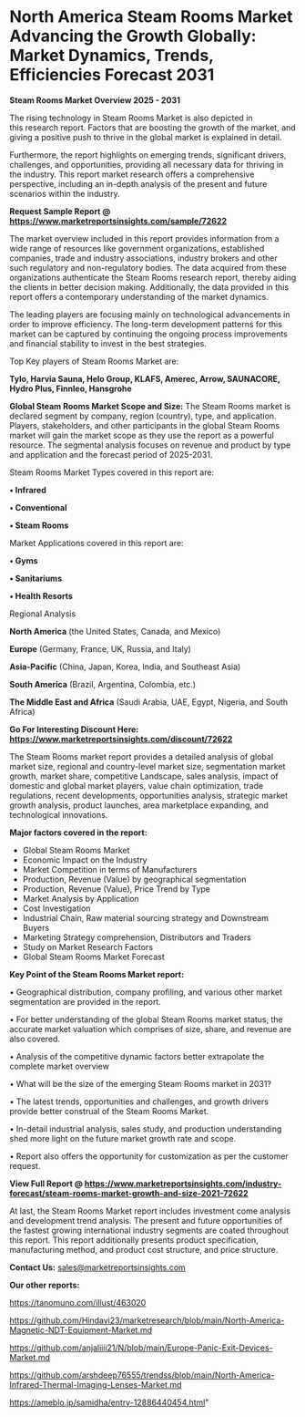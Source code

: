 # North America Steam Rooms Market Advancing the Growth Globally: Market Dynamics, Trends, Efficiencies Forecast 2031

<Strong> Steam Rooms Market Overview 2025 - 2031</strong>

The rising technology in Steam Rooms Market is also depicted in this research report. Factors that are boosting the growth of the market, and giving a positive push to thrive in the global market is explained in detail.

Furthermore, the report highlights on emerging trends, significant drivers, challenges, and opportunities, providing all necessary data for thriving in the industry. This report market research offers a comprehensive perspective, including an in-depth analysis of the present and future scenarios within the industry.

<strong>Request Sample Report @ <a href=https://www.marketreportsinsights.com/sample/72622>https://www.marketreportsinsights.com/sample/72622</a></strong>

The market overview included in this report provides information from a wide range of resources like government organizations, established companies, trade and industry associations, industry brokers and other such regulatory and non-regulatory bodies. The data acquired from these organizations authenticate the Steam Rooms research report, thereby aiding the clients in better decision making. Additionally, the data provided in this report offers a contemporary understanding of the market dynamics.

The leading players are focusing mainly on technological advancements in order to improve efficiency. The long-term development patterns for this market can be captured by continuing the ongoing process improvements and financial stability to invest in the best strategies.

Top Key players of Steam Rooms Market are:

<strong>Tylo, Harvia Sauna, Helo Group, KLAFS, Amerec, Arrow, SAUNACORE, Hydro Plus, Finnleo, Hansgrohe</strong>

<strong><b>Global Steam Rooms Market Scope and Size:</b></strong>
The Steam Rooms market is declared segment by company, region (country), type, and application. Players, stakeholders, and other participants in the global Steam Rooms market will gain the market scope as they use the report as a powerful resource. The segmental analysis focuses on revenue and product by type and application and the forecast period of 2025-2031.

Steam Rooms Market Types covered in this report are:

<strong>• Infrared

• Conventional

• Steam Rooms</strong>

Market Applications covered in this report are:

<strong>• Gyms

• Sanitariums

• Health Resorts</strong> 

Regional Analysis

<strong>North America</strong> (the United States, Canada, and Mexico)

<strong>Europe</strong> (Germany, France, UK, Russia, and Italy)

<strong>Asia-Pacific</strong> (China, Japan, Korea, India, and Southeast Asia)

<strong>South America</strong> (Brazil, Argentina, Colombia, etc.)

<strong>The Middle East and Africa</strong> (Saudi Arabia, UAE, Egypt, Nigeria, and South Africa)

<strong>Go For Interesting Discount Here: <a href=https://www.marketreportsinsights.com/discount/72622>https://www.marketreportsinsights.com/discount/72622</a></strong>

The Steam Rooms market report provides a detailed analysis of global market size, regional and country-level market size, segmentation market growth, market share, competitive Landscape, sales analysis, impact of domestic and global market players, value chain optimization, trade regulations, recent developments, opportunities analysis, strategic market growth analysis, product launches, area marketplace expanding, and technological innovations.

<strong><b>Major factors covered in the report:</b></strong>
<ul>
  <li>Global Steam Rooms Market </li>
  <li>Economic Impact on the Industry</li>
  <li>Market Competition in terms of Manufacturers</li>
  <li>Production, Revenue (Value) by geographical segmentation</li>
  <li>Production, Revenue (Value), Price Trend by Type</li>
  <li>Market Analysis by Application</li>
  <li>Cost Investigation</li>
  <li>Industrial Chain, Raw material sourcing strategy and Downstream Buyers</li>
  <li>Marketing Strategy comprehension, Distributors and Traders</li>
  <li>Study on Market Research Factors</li>
  <li>Global Steam Rooms Market Forecast</li>
</ul>

<strong><b>Key Point of the Steam Rooms Market report:</b></strong>

• Geographical distribution, company profiling, and various other market segmentation are provided in the report.

• For better understanding of the global Steam Rooms market status, the accurate market valuation which comprises of size, share, and revenue are also covered.

• Analysis of the competitive dynamic factors better extrapolate the complete market overview

• What will be the size of the emerging Steam Rooms market in 2031?

• The latest trends, opportunities and challenges, and growth drivers provide better construal of the Steam Rooms Market.

• In-detail industrial analysis, sales study, and production understanding shed more light on the future market growth rate and scope.

• Report also offers the opportunity for customization as per the customer request.

<strong><b>View Full Report @ <a href=https://www.marketreportsinsights.com/industry-forecast/steam-rooms-market-growth-and-size-2021-72622>https://www.marketreportsinsights.com/industry-forecast/steam-rooms-market-growth-and-size-2021-72622</a></b></strong>


At last, the Steam Rooms Market report includes investment come analysis and development trend analysis. The present and future opportunities of the fastest growing international industry segments are coated throughout this report. This report additionally presents product specification, manufacturing method, and product cost structure, and price structure.

<strong>Contact Us:</strong>
sales@marketreportsinsights.com

<strong>Our other reports:</strong>

<a href=https://tanomuno.com/illust/463020>https://tanomuno.com/illust/463020</a>

<a href=https://github.com/Hindavi23/marketresearch/blob/main/North-America-Magnetic-NDT-Equipment-Market.md>https://github.com/Hindavi23/marketresearch/blob/main/North-America-Magnetic-NDT-Equipment-Market.md</a>

<a href=https://github.com/anjaliiii21/N/blob/main/Europe-Panic-Exit-Devices-Market.md>https://github.com/anjaliiii21/N/blob/main/Europe-Panic-Exit-Devices-Market.md</a>

<a href=https://github.com/arshdeep76555/trendss/blob/main/North-America-Infrared-Thermal-Imaging-Lenses-Market.md>https://github.com/arshdeep76555/trendss/blob/main/North-America-Infrared-Thermal-Imaging-Lenses-Market.md</a>

<a href=https://ameblo.jp/samidha/entry-12886440454.html>https://ameblo.jp/samidha/entry-12886440454.html</a>"
